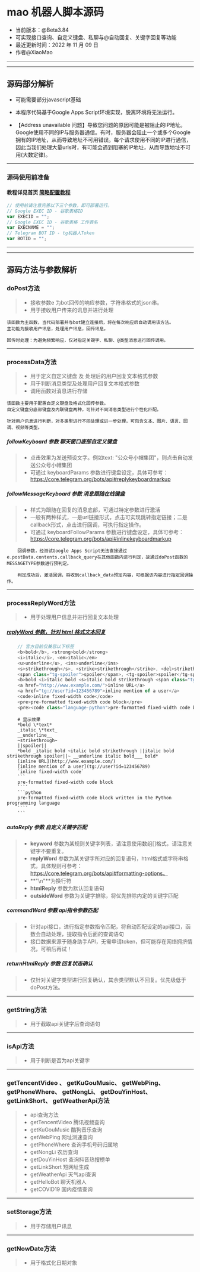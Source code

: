 # mao 机器人脚本源码
- 当前版本：@Beta3.84
- 可实现接口查询、自定义键盘、私聊与@自动回复、关键字回复等功能
- 最近更新时间：2022 年 11 月 09 日
- 作者@XiaoMao

------------
------------

## **源码部分解析**
- 可能需要部分javascript基础
- 本程序代码基于Google Apps Script环境实现，脱离环境将无法运行。

- 【Address unavailable 问题】导致您问题的原因可能是被阻止的IP地址。Google使用不同的IP与服务器通信。有时，服务器会阻止一个或多个Google拥有的IP地址，从而导致地址不可用错误。每个请求使用不同的IP进行通信，因此当我们处理大量urls时，有可能会遇到阻塞的IP地址，从而导致地址不可用(大数定律)。


------------

### 源码使用前准备
#### 教程详见首页 [简略配置教程](https://github.com/xiaomaoJT/TgBot#-tg机器人-简略配置教程)
```javascript
// 使用前请注意完善以下三个参数，即可部署运行。
// Google EXEC ID - 谷歌表格ID
var EXECID = "";
// Google EXEC ID - 谷歌表格 工作表名
var EXECNAME = "";
// Telegram BOT ID - tg机器人Token
var BOTID = "";
```

------------
------------

## 源码方法与参数解析
### **doPost**方法
> - 接收参数e 为bot回传的响应参数，字符串格式的json串。
> - 用于接收用户传来的讯息并进行处理
```text
该函数为主函数，当代码部署并与bot建立连接后，将在每次响应后自动调用该方法。
主功能为接收用户讯息，处理用户讯息，回传讯息。

回传时处理：为避免频繁响应，仅对指定关键字、私聊、@类型消息进行回传调用。
```

------------

### **processData**方法
> - 用于定义自定义键盘 及 处理后的用户回复文本格式参数
> - 用于判断消息类型及处理用户回复文本格式参数
> - 调用函数对消息进行存储
```text
该函数主要用于配置自定义键盘及格式化回传参数。
自定义键盘分底部键盘及内联键盘两种，可针对不同消息类型进行个性化匹配。

针对用户讯息进行判断，对多类型进行不同处理或进一步处理，可包含文本、图片、语言、回调、视频等类型。
```

##### **followKeyboard** 参数 聊天窗口底部自定义键盘
> - 点击效果为发送预设文字。例如text: "公众号小帽集团"，则点击自动发送公众号小帽集团
> - 可通过 keyboardParams 参数进行键盘设定，具体可参考：https://core.telegram.org/bots/api#replykeyboardmarkup

##### **followMessageKeyboard** 参数 消息跟随在线键盘
> - 样式为跟随在回复的消息底部，可通过特定参数进行激活
> - 一般有两种样式，一是url链接形式，点击可实现跳转指定链接；二是callback形式，点击进行回调，可执行指定操作。
> - 可通过 keyboardFollowParams 参数进行键盘设定，具体可参考：https://core.telegram.org/bots/api#inlinekeyboardmarkup
```text
    回调参数，经测试Google Apps Script无法直接通过e.postData.contents.callback_query在其他函数内进行判定，故通过doPost函数的MESSAGETYPE参数进行预判定。

    判定成功后，激活回调，将收到callback_data预定内容，可根据该内容进行指定回调操作。
```

------------

### **processReplyWord**方法
> - 用于处理用户信息并进行回复文本处理

##### [replyWord 参数，针对 html 格式文本回复](https://core.telegram.org/bots/api#formatting-options)
```javascript
    // 官方目前仅兼容以下标签
    <b>bold</b>, <strong>bold</strong>
    <i>italic</i>, <em>italic</em>
    <u>underline</u>, <ins>underline</ins>
    <s>strikethrough</s>, <strike>strikethrough</strike>, <del>strikethrough</del>
    <span class="tg-spoiler">spoiler</span>, <tg-spoiler>spoiler</tg-spoiler>
    <b>bold <i>italic bold <s>italic bold strikethrough <span class="tg-spoiler">italic bold strikethrough spoiler</span></s> <u>underline italic bold</u></i> bold</b>
    <a href="http://www.example.com/">inline URL</a>
    <a href="tg://user?id=123456789">inline mention of a user</a>
    <code>inline fixed-width code</code>
    <pre>pre-formatted fixed-width code block</pre>
    <pre><code class="language-python">pre-formatted fixed-width code block written in the Python programming language</code></pre>
```
```text
    # 显示效果
    *bold \*text*
    _italic \*text_
    __underline__
    ~strikethrough~
    ||spoiler||
    *bold _italic bold ~italic bold strikethrough ||italic bold strikethrough spoiler||~ __underline italic bold___ bold*
    [inline URL](http://www.example.com/)
    [inline mention of a user](tg://user?id=123456789)
    `inline fixed-width code`
    ```
    pre-formatted fixed-width code block
    ````
    ```python
    pre-formatted fixed-width code block written in the Python programming language
    ````
    ```
```

##### **autoReply** 参数 自定义关键字匹配
> - **keyword** 参数为某规则关键字列表，请注意使用数组[]格式，请注意关键字不要重复。
> - **replyWord** 参数为某关键字所对应的回复语句，html格式或字符串格式，具体规则可参考：https://core.telegram.org/bots/api#formatting-options。
> - **"\n"**为换行符
> - **htmlReply** 参数为默认回复语句
> - **outsideWord** 参数为关键字排除，将优先排除内定的关键字匹配

##### **commandWord** 参数 api指令参数匹配
> - 针对api接口，进行指定参数指令匹配，将自动匹配设定的api接口，函数会自动处理，提取指令后面的查询语句
> - 接口数据来源于随身助手API，无需申请token，但可能存在网络拥挤情况，可稍后再试！

##### **returnHtmlReply** 参数 回复状态确认
> - 仅针对关键字类型进行回复确认，其余类型默认不回复。优先级低于doPost方法。

------------

### **getString**方法
> - 用于截取api关键字后查询语句

------------

### **isApi**方法
> - 用于判断是否为api关键字

------------

### **getTencentVideo** 、 **getKuGouMusic**、 **getWebPing**、 **getPhoneWhere**、 **getNongLi**、 **getDouYinHost**、 **getLinkShort**、 **getWeatherApi**方法
> - api查询方法
> - getTencentVideo 腾讯视频查询
> - getKuGouMusic 酷狗音乐查询
> - getWebPing 网址测速查询
> - getPhoneWhere 查询手机号码归属地
> - getNongLi 农历查询
> - getDouYinHost 查询抖音热搜榜单
> - getLinkShort 短网址生成
> - getWeatherApi 天气api查询
> - getHelloBot 聊天机器人
> - getCOVID19 国内疫情查询

------------

### **setStorage**方法
> - 用于存储用户讯息

------------

### **getNowDate**方法
> - 用于格式化日期对象